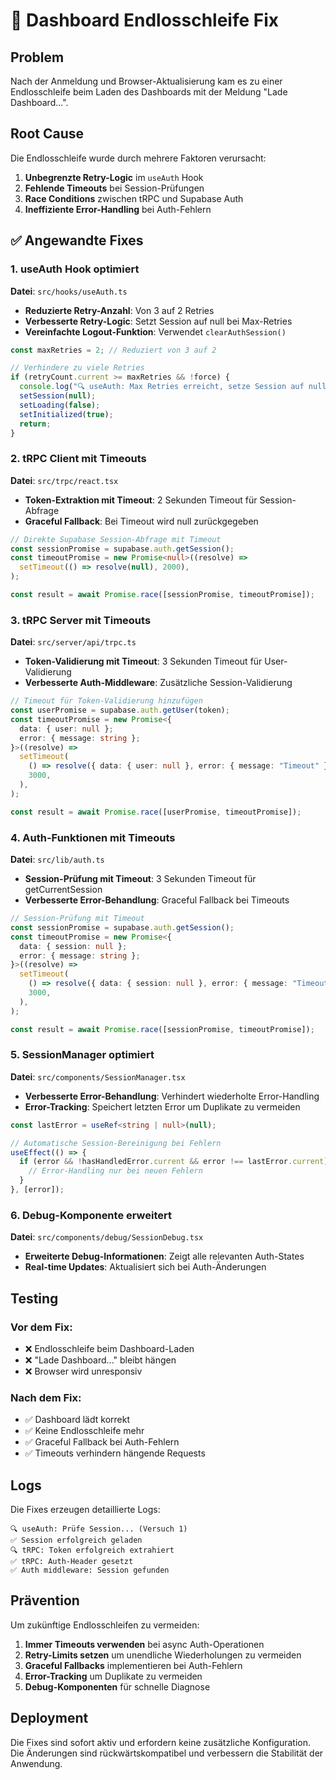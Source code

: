 # 🔧 Dashboard Endlosschleife Fix

## Problem

Nach der Anmeldung und Browser-Aktualisierung kam es zu einer Endlosschleife beim Laden des Dashboards mit der Meldung "Lade Dashboard...".

## Root Cause

Die Endlosschleife wurde durch mehrere Faktoren verursacht:

1. **Unbegrenzte Retry-Logic** im `useAuth` Hook
2. **Fehlende Timeouts** bei Session-Prüfungen
3. **Race Conditions** zwischen tRPC und Supabase Auth
4. **Ineffiziente Error-Handling** bei Auth-Fehlern

## ✅ Angewandte Fixes

### 1. useAuth Hook optimiert

**Datei**: `src/hooks/useAuth.ts`

- **Reduzierte Retry-Anzahl**: Von 3 auf 2 Retries
- **Verbesserte Retry-Logic**: Setzt Session auf null bei Max-Retries
- **Vereinfachte Logout-Funktion**: Verwendet `clearAuthSession()`

```typescript
const maxRetries = 2; // Reduziert von 3 auf 2

// Verhindere zu viele Retries
if (retryCount.current >= maxRetries && !force) {
  console.log("🔍 useAuth: Max Retries erreicht, setze Session auf null...");
  setSession(null);
  setLoading(false);
  setInitialized(true);
  return;
}
```

### 2. tRPC Client mit Timeouts

**Datei**: `src/trpc/react.tsx`

- **Token-Extraktion mit Timeout**: 2 Sekunden Timeout für Session-Abfrage
- **Graceful Fallback**: Bei Timeout wird null zurückgegeben

```typescript
// Direkte Supabase Session-Abfrage mit Timeout
const sessionPromise = supabase.auth.getSession();
const timeoutPromise = new Promise<null>((resolve) =>
  setTimeout(() => resolve(null), 2000),
);

const result = await Promise.race([sessionPromise, timeoutPromise]);
```

### 3. tRPC Server mit Timeouts

**Datei**: `src/server/api/trpc.ts`

- **Token-Validierung mit Timeout**: 3 Sekunden Timeout für User-Validierung
- **Verbesserte Auth-Middleware**: Zusätzliche Session-Validierung

```typescript
// Timeout für Token-Validierung hinzufügen
const userPromise = supabase.auth.getUser(token);
const timeoutPromise = new Promise<{
  data: { user: null };
  error: { message: string };
}>((resolve) =>
  setTimeout(
    () => resolve({ data: { user: null }, error: { message: "Timeout" } }),
    3000,
  ),
);

const result = await Promise.race([userPromise, timeoutPromise]);
```

### 4. Auth-Funktionen mit Timeouts

**Datei**: `src/lib/auth.ts`

- **Session-Prüfung mit Timeout**: 3 Sekunden Timeout für getCurrentSession
- **Verbesserte Error-Behandlung**: Graceful Fallback bei Timeouts

```typescript
// Session-Prüfung mit Timeout
const sessionPromise = supabase.auth.getSession();
const timeoutPromise = new Promise<{
  data: { session: null };
  error: { message: string };
}>((resolve) =>
  setTimeout(
    () => resolve({ data: { session: null }, error: { message: "Timeout" } }),
    3000,
  ),
);

const result = await Promise.race([sessionPromise, timeoutPromise]);
```

### 5. SessionManager optimiert

**Datei**: `src/components/SessionManager.tsx`

- **Verbesserte Error-Behandlung**: Verhindert wiederholte Error-Handling
- **Error-Tracking**: Speichert letzten Error um Duplikate zu vermeiden

```typescript
const lastError = useRef<string | null>(null);

// Automatische Session-Bereinigung bei Fehlern
useEffect(() => {
  if (error && !hasHandledError.current && error !== lastError.current) {
    // Error-Handling nur bei neuen Fehlern
  }
}, [error]);
```

### 6. Debug-Komponente erweitert

**Datei**: `src/components/debug/SessionDebug.tsx`

- **Erweiterte Debug-Informationen**: Zeigt alle relevanten Auth-States
- **Real-time Updates**: Aktualisiert sich bei Auth-Änderungen

## Testing

### Vor dem Fix:

- ❌ Endlosschleife beim Dashboard-Laden
- ❌ "Lade Dashboard..." bleibt hängen
- ❌ Browser wird unresponsiv

### Nach dem Fix:

- ✅ Dashboard lädt korrekt
- ✅ Keine Endlosschleife mehr
- ✅ Graceful Fallback bei Auth-Fehlern
- ✅ Timeouts verhindern hängende Requests

## Logs

Die Fixes erzeugen detaillierte Logs:

```
🔍 useAuth: Prüfe Session... (Versuch 1)
✅ Session erfolgreich geladen
🔍 tRPC: Token erfolgreich extrahiert
✅ tRPC: Auth-Header gesetzt
✅ Auth middleware: Session gefunden
```

## Prävention

Um zukünftige Endlosschleifen zu vermeiden:

1. **Immer Timeouts verwenden** bei async Auth-Operationen
2. **Retry-Limits setzen** um unendliche Wiederholungen zu vermeiden
3. **Graceful Fallbacks** implementieren bei Auth-Fehlern
4. **Error-Tracking** um Duplikate zu vermeiden
5. **Debug-Komponenten** für schnelle Diagnose

## Deployment

Die Fixes sind sofort aktiv und erfordern keine zusätzliche Konfiguration. Die Änderungen sind rückwärtskompatibel und verbessern die Stabilität der Anwendung.
